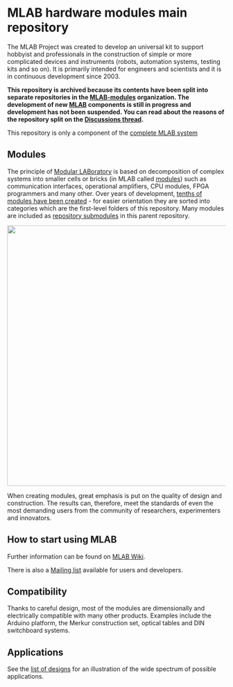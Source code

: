 # MLAB hardware modules main repository

The MLAB Project was created to develop an universal kit to support hobbyist and professionals in the construction of simple or more complicated devices and instruments (robots, automation systems, testing kits and so on). It is primarily intended for engineers and scientists and it is in continuous development since 2003.

**This repository is archived because its contents have been split into separate repositories in the [MLAB-modules](https://github.com/mlab-modules/) organization. The development of new [MLAB](https://www.mlab.cz) components is still in progress and development has not been suspended. You can read about the reasons of the repository split on the [Discussions thread](https://github.com/orgs/MLAB-project/discussions/1).**


This repository is only a component of the [complete MLAB system](http://www.mlab.cz/)

## Modules

The principle of [Modular LABoratory](http://www.mlab.cz) is based on decomposition of complex systems into smaller cells or bricks (in MLAB called [modules](http://wiki.mlab.cz/doku.php?id=en:moduly)) such as communication interfaces, operational amplifiers, CPU modules, FPGA programmers and many other. Over years of development, [tenths of modules have been created](https://github.com/mlab-modules) - for easier orientation they are sorted into categories which are the first-level folders of this repository. Many modules are included as [repository submodules](https://git-scm.com/book/en/v2/Git-Tools-Submodules) in this parent repository. 

<img src="http://wiki.mlab.cz/lib/exe/fetch.php?media=cs:sdr:sdrx01b_setup.jpg" width="600" />

When creating modules, great emphasis is put on the quality of design and construction. The results can, therefore, meet the standards of even the most demanding users from the community of researchers, experimenters and innovators.

## How to start using MLAB

Further information can be found on [MLAB Wiki](http://wiki.mlab.cz/).

There is also a [Mailing list](https://groups.google.com/forum/#!forum/mlab-users) available for users and developers.

## Compatibility

Thanks to careful design, most of the modules are dimensionally and electrically compatible with many other products. Examples include the Arduino platform, the Merkur construction set, optical tables and DIN switchboard systems.

## Applications

See the [list of designs](http://home.mlab.cz/Server/GenIndex/GenIndex.php?path=%2FDesigns&lang=en) for an illustration of the wide spectrum of possible applications.
